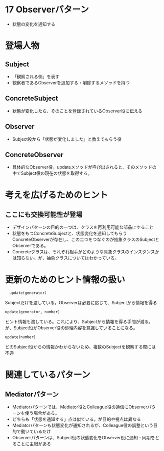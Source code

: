 # 17 Observerパターン
- 状態の変化を通知する

# 登場人物
## Subject
- 「観察される側」を表す
- 観察者であるObserverを追加する・削除するメソッドを持つ


## ConcreteSubject
- 状態が変化したら、そのことを登録されているObserver役に伝える

## Observer
- Subject役から「状態が変化しました」と教えてもらう役

## ConcreteObserver
- 具体的なObserver役。updateメソッドが呼び出されると、そのメソッドの中でSubject役の現在の状態を取得する。


# 考えを広げるためのヒント
## ここにも交換可能性が登場
- デザインパターンの目的の一つは、クラスを再利用可能な部品にすること
- 状態をもつConcreteSubjectと、状態変化を通知してもらうConcreteObserverが存在し、この二つをつなぐのが抽象クラスのSubjectとObserverである。
- Concreteクラスは、それぞれ相手がどのような具象クラスのインスタンスかは知らない。が、抽象クラスについてはわかっている。

# 更新のためのヒント情報の扱い
```ruby:
  update(generator)
```
Subjectだけを渡している。Observerは必要に応じて、Subjectから情報を得る

```ruby:
update(generator, number)
```

ヒント情報も渡している。これにより、Subjectから情報を得る手間が減る。
が、Subject役がObserver役の処理内容を意識していることになる。

```ruby:
update(number)
```
どのSubject役からの情報かわからないため、複数のSubjectを観察する際には不適

# 関連しているパターン
## Mediatorパターン
- Mediatorパターンでは、Mediator役とColleague役の通信にObserverパターンを使う場合がある。
- どちらも「状態を通知する」点は似ている。が目的や視点は異なる
- Mediatorパターンも状態変化が通知されるが、Colleague役の調整という目的で動いているだけ
- Observerパターンは、Subject役の状態変化をObserver役に通知・同期をとることに主眼がある
